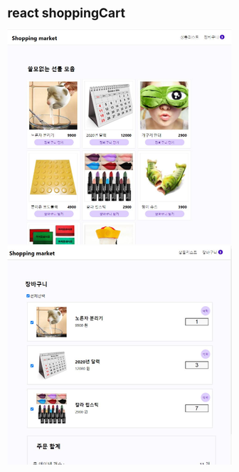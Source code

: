 # react shoppingCart

![ex_screenshot](./public/images/S1.JPG)
![ex_screenshot](./public/images/S2.JPG)
